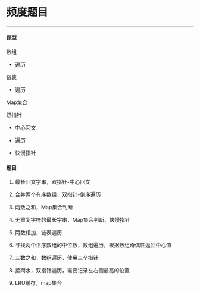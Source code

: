 # 频度题目

---

#### 题型

数组

- 遍历

链表

- 遍历

Map集合

双指针

- 中心回文

- 遍历

- 快慢指针

#### 题目

1. 最长回文字串，双指针-中心回文

2. 合并两个有序数组，双指针-倒序遍历

3. 两数之和，Map集合判断

4. 无重复字符的最长字串，Map集合判断、快慢指针

5. 两数相加，链表遍历

6. 寻找两个正序数组的中位数，数组遍历，根据数组奇偶性返回中心值

7. 三数之和，数组遍历，使用三个指针

8. 接雨水，双指针遍历，需要记录左右侧最高的位置

9. LRU缓存，map集合


